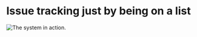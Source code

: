 Issue tracking just by being on a list
======================================



![The system in action.](http://i.imgur.com/4FFlbyo.png)
